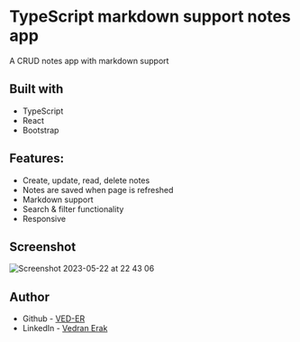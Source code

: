 # TypeScript markdown support notes app

A CRUD notes app with markdown support

## Built with

- TypeScript
- React
- Bootstrap


## Features:

- Create, update, read, delete notes
- Notes are saved when page is refreshed
- Markdown support
- Search & filter functionality
- Responsive

## Screenshot
![Screenshot 2023-05-22 at 22 43 06](https://github.com/VED-ER/ts-markdown-notes/assets/92994473/ded3ab84-63a3-4e90-a2d6-54d2cf4877c5)


## Author

- Github - [VED-ER](https://github.com/VED-ER)
- LinkedIn - [Vedran Erak](https://www.linkedin.com/in/vedran-erak-9b8321212/)


